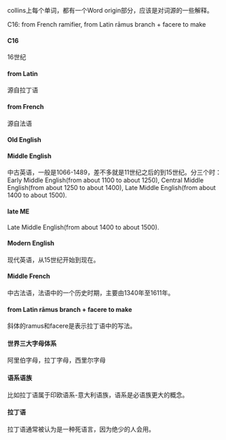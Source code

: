 collins上每个单词，都有一个Word origin部分，应该是对词源的一些解释。

C16: from French ramifier, from Latin rāmus branch + facere to make
#### C16
16世纪

#### from Latin
源自拉丁语

#### from French
源自法语

#### Old English
#### Middle English
中古英语，一般是1066-1489，差不多就是11世纪之后的到15世纪。分三个时：
Early Middle English(from about 1100 to about 1250),
Central Middle English(from about 1250 to about 1400),
Late Middle English(from about 1400 to about 1500).

#### late ME
Late Middle English(from about 1400 to about 1500).

#### Modern English
现代英语，从15世纪开始到现在。

#### Middle French
中古法语，法语中的一个历史时期，主要由1340年至1611年。

#### from Latin rāmus branch + facere to make
斜体的ramus和facere是表示拉丁语中的写法。

#### 世界三大字母体系
阿里伯字母，拉丁字母，西里尔字母

#### 语系语族
比如拉丁语属于印欧语系-意大利语族，语系是必语族更大的概念。

#### 拉丁语
拉丁语通常被认为是一种死语言，因为绝少的人会用。
